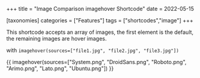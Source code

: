+++
title = "Image Comparison imagehover Shortcode"
date = 2022-05-15

[taxonomies]
categories = ["Features"]
tags = ["shortcodes","image"]
+++

This shortcode accepts an array of images, the first element is the default, the remaining images are hover images.
<!-- more -->

with `imagehover(sources=["file1.jpg", "file2.jpg", "file3.jpg"])`

{{ imagehover(sources=["System.png", "DroidSans.png", "Roboto.png", "Arimo.png", "Lato.png", "Ubuntu.png"]) }}

